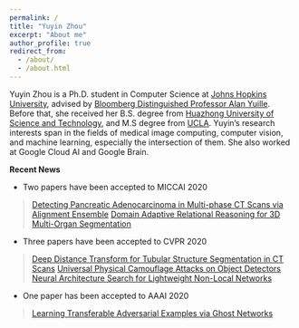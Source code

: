 ```yaml
---
permalink: /
title: "Yuyin Zhou"
excerpt: "About me"
author_profile: true
redirect_from: 
  - /about/
  - /about.html
---
```


Yuyin Zhou is a Ph.D. student in Computer Science at [Johns Hopkins University](https://www.jhu.edu/), advised by [Bloomberg Distinguished Professor Alan Yuille](http://www.cs.jhu.edu/~ayuille/). Before that, she received her B.S. degree from [Huazhong University of Science and Technology](https://en.wikipedia.org/wiki/Huazhong_University_of_Science_and_Technology), and M.S degree from [UCLA](https://www.ucla.edu/). Yuyin’s research interests span in the fields of medical image computing, computer vision, and machine learning, especially the intersection of them. She also worked at Google Cloud AI and Google Brain. 

**Recent News**
- Two papers have been accepted to MICCAI 2020
> [Detecting Pancreatic Adenocarcinoma in Multi-phase CT Scans via Alignment Ensemble](https://arxiv.org/pdf/2003.08441.pdf)
> [Domain Adaptive Relational Reasoning for 3D Multi-Organ Segmentation](https://arxiv.org/pdf/2005.09120.pdf)

- Three papers have been accepted to CVPR 2020
> [Deep Distance Transform for Tubular Structure Segmentation in CT Scans](https://openaccess.thecvf.com/content_CVPR_2020/papers/Wang_Deep_Distance_Transform_for_Tubular_Structure_Segmentation_in_CT_Scans_CVPR_2020_paper.pdf)
> [Universal Physical Camouflage Attacks on Object Detectors](https://openaccess.thecvf.com/content_CVPR_2020/papers/Huang_Universal_Physical_Camouflage_Attacks_on_Object_Detectors_CVPR_2020_paper.pdf)
> [Neural Architecture Search for Lightweight Non-Local Networks](https://openaccess.thecvf.com/content_CVPR_2020/papers/Li_Neural_Architecture_Search_for_Lightweight_Non-Local_Networks_CVPR_2020_paper.pdf)

- One paper has been accepted to AAAI 2020
> [Learning Transferable Adversarial Examples via Ghost Networks](https://arxiv.org/pdf/1812.03413.pdf)
